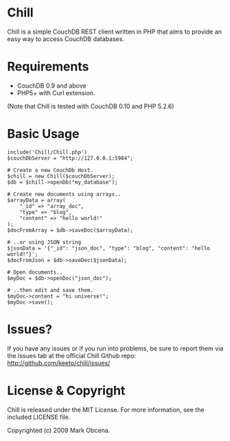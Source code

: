 Chill
======
Chill is a simple CouchDB REST client written in PHP that aims to provide an easy way to access CouchDB databases.

Requirements
============

- CouchDB 0.9 and above
- PHP5+ with Curl extension.

(Note that Chill is tested with CouchDB 0.10 and PHP 5.2.6)

Basic Usage
===========

	include('Chill/Chill.php')
	$couchDbServer = "http://127.0.0.1:5984";

	# Create a new CouchDb Host.
	$chill = new Chill($couchDbServer);
	$db = $chill->openDb("my_database");

	# Create new documents using arrays..
	$arrayData = array(
		"_id" => "array_doc",
		"type" => "blog",
		"content" => "hello world!"
	);
	$docFromArray = $db->saveDoc($arrayData);

	# ..or using JSON string
	$jsonData = '{"_id": "json_doc", "type": "blog", "content": "hello world!"}';
	$docFromJson = $db->saveDoc($jsonData);

	# Open documents..
	$myDoc = $db->openDoc("json_doc");

	# ..then edit and save them.
	$myDoc->content = "hi universe!";
	$myDoc->save();

Issues?
=======
If you have any issues or if you run into problems, be sure to report them via the Issues tab at the official Chill Github repo: http://github.com/keeto/chill/issues/

License & Copyright
===================
Chill is released under the MIT License. For more information, see the included LICENSE file.

Copyrighted (c) 2009 Mark Obcena.